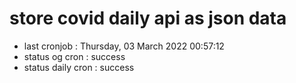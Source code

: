 # store covid daily api as json data

- last cronjob : Thursday, 03 March 2022 00:57:12
- status og cron : success
- status daily cron : success
      
      